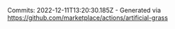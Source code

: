 Commits: 2022-12-11T13:20:30.185Z - Generated via https://github.com/marketplace/actions/artificial-grass
<br>

